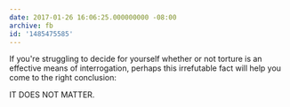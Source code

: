 ```yaml
---
date: 2017-01-26 16:06:25.000000000 -08:00
archive: fb
id: '1485475585'
---
```


If you're struggling to decide for yourself whether or not torture is an effective means of interrogation, perhaps this irrefutable fact will help you come to the right conclusion:

IT DOES NOT MATTER.
